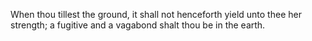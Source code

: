 When thou tillest the ground, it shall not henceforth yield unto thee her strength; a fugitive and a vagabond shalt thou be in the earth.
